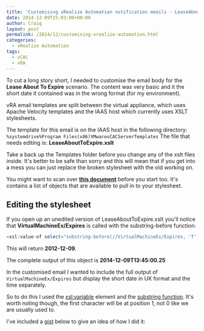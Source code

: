 ```yaml
---
title: 'Customising vRealize Automation notification emails - LeaseAboutToExpire.xslt'
date: 2014-12-09T15:03:00+00:00
author: Craig
layout: post
permalink: /2014/12/customising-vrealize-automation.html
categories:
  - vRealize Automation
tags:
  - vCAC
  - vRA
---
```

To cut a long story short, I needed to customise the email body for the **Lease About To Expire** scenario. The content was very basic and it the short date it contained was in the wrong format (for my environment).

vRA email templates are split between the virtual appliance, which uses Apache Velocity templates and the IAAS host which currently uses XSLT stylesheets.

<!--more-->

The template for this email is on the IAAS host in the following directory:
```%systemdrive%Program Files(x86)VMwarevCACServerTemplates```
The file that needs editing is: **LeaseAboutToExpire.xslt**

Take a back up the Templates folder before you change any of the xslt files inside. It's better to be safe than sorry and this will mean that if you get into a mess you can just replace the broken stylesheet with the old working on.

You might want to scan over **[this document](http://pubs.vmware.com/vCAC-61/index.jsp?topic=%2Fcom.vmware.vcac.system.administration.doc%2FGUID-DAB61D8B-797F-4CF4-B55D-0C47A2DF2EF5.html)** before you start too. It's contains a list of objects that are available to pull in to your stylesheet.

## Editing the stylesheet

If you open up an unedited version of LeaseAboutToExpire.xslt you'll notice that **VirtualMachineEx/Expires** is called with the substring-before function:

```PowerShell
<xsl:value-of select="substring-before(//VirtualMachineEx/Expires, 'T')>
```

This will return **2012-12-09**.

The complete output of this object is **2014-12-09T13:45:00.25**

In the customised email I wanted to include the full output of `VirtualMachineEx/Expires` but display the short date in UK format and the time separately.

So to do this I used the [<xsl:variable>](http://www.w3schools.com/xsl/el_variable.asp) element and the [substring function](http://www.xsltfunctions.com/xsl/fn_substring.html). It's worth noting though, the first character will be at position 1, not 0 like we are usually used to.

I've included a [gist](https://gist.github.com/chelnak/7d92a75161f817d72dd4") below to give an idea of how I did it:

<script src="https://gist.github.com/chelnak/7d92a75161f817d72dd4.js"></script>
